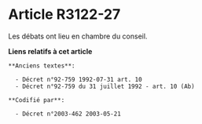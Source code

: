 # Article R3122-27

Les débats ont lieu en chambre du conseil.

**Liens relatifs à cet article**

	**Anciens textes**:

	  - Décret n°92-759 1992-07-31 art. 10
	  - Décret n°92-759 du 31 juillet 1992 - art. 10 (Ab)

	**Codifié par**:

	  - Décret n°2003-462 2003-05-21
